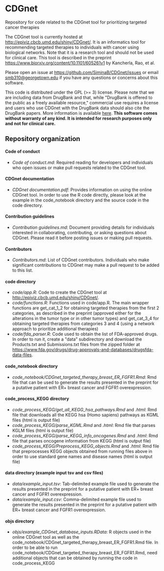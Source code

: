 # CDGnet

Repository for code related to the CDGnet tool for prioritizing targeted cancer therapies

The CDGnet tool is currently hosted at http://epiviz.cbcb.umd.edu/shiny/CDGnet/. It is an informatics tool for recommending targeted therapies to individuals with cancer using biological networks. Note that it is a research tool and should not be used for clinical care.
This tool is described in the preprint https://www.biorxiv.org/content/10.1101/605261v1 by Kancherla, Rao, et al.

Please open an issue at https://github.com/SiminaB/CDGnet/issues or email smb310@georgetown.edu if you have any questions or concerns about this software.

This code is distributed under the GPL (>= 3) license. Please note that we are including data from DrugBank and that, while "DrugBank is offered to the public as a freely available resource," commercial use requires a license and
users who use CDGnet with the DrugBank data should also cite the DrugBank papers. More information is available [here](https://www.drugbank.ca/).
**This software comes without warranty of any kind. It is intended for research purposes only and not for clinical care.**

## Repository organization

#### Code of conduct
* _Code of conduct.md_: Required reading for developers and individuals who open issues or make pull requests related to the CDGnet tool.
#### CDGnet documentation
* _CDGnet documentation.pdf_: Provides information on using the online CDGnet tool. In order to use the R code directly, please look at the example in the code_notebook directory and the source code in the code directory.
#### Contribution guidelines
* *Contribution guidelines.md*: Document providing details for individuals interested in collaborating, contributing, or asking questions about CDGnet. Please read it before posting issues or making pull requests.
#### Contributors
* *Contributors.md*: List of CDGnet contributors. Individuals who make significant contributions to CDGnet may make a pull request to be added to this list.
#### code directory
* *code/app.R*: Code to create the CDGnet tool at http://epiviz.cbcb.umd.edu/shiny/CDGnet/.
* *code/functions.R*: Functions used in code/app.R. The main wrapper functions are get_cat_1_2 for obtaining targeted therapies from the first 2 categories, as described in the 
preprint (approved either for the alterations in the tumor type or in other tumor types) and get_cat_3_4 for obtaining targeted therapies from categories 3 and 4 (using a network
approach to prioritize additional therapies)
* *code/fda_parser.R*: Code used to obtain the list of FDA-approved drugs. In order to run it, create a "data" subdirectory and download the Products.txt and Submissions.txt files from the zipped folder at https://www.fda.gov/drugs/drug-approvals-and-databases/drugsfda-data-files.
#### code_notebook directory
* *code_notebook/CDGnet_targeted_therapy_breast_ER_FGFR1.Rmd*: Rmd file that can be used to generate the results presented in the preprint for a putative patient with ER+ breast cancer and FGFR1 overexpression.
#### code_process_KEGG directory
* *code_process_KEGG/get_all_KEGG_hsa_pathways.Rmd* and *.html*: Rmd file that downloads all the KEGG hsa (Homo sapiens) pathways as KGML files (html is output file)
* *code_process_KEGG/parse_KGML.Rmd* and *.html*: Rmd file that parses KGLM files (html is output file)
* *code_process_KEGG/parse_KEGG_info_oncogenes.Rmd* and *.html*: Rmd file that parses oncogene information from KEGG (html is output file)
* *code_process_KEGG/Preprocess_KEGG_objects.Rmd* and *.html*: Rmd file that preprocesses KEGG objects obtained from running files above in order to use standard gene names and disease names (html is output file)
#### data directory (example input tsv and csv files)
* *data/example_input.tsv*: Tab-delimited example file used to generate the results presented in the preprint for a putative patient with ER+ breast cancer and FGFR1 overexpression.
* *data/example_input.csv*: Comma-delimited example file used to generate the results presented in the preprint for a putative patient with ER+ breast cancer and FGFR1 overexpression.
#### objs directory
* *objs/example_CDGnet_database_inputs.RData*: R objects used in the online CDGnet tool as well as the code_notebook/CDGnet_targeted_therapy_breast_ER_FGFR1.Rmd file. In order to be able to run code_notebook/CDGnet_targeted_therapy_breast_ER_FGFR1.Rmd, need additional objects that can be obtained
by running the code in code_process_KEGG


